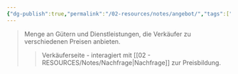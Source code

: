 ```yaml
---
{"dg-publish":true,"permalink":"/02-resources/notes/angebot/","tags":["markt/mechanismus","BWL"],"noteIcon":"","updated":"2025-09-16T15:25:26.619+02:00"}
---
```


>Menge an Gütern und Dienstleistungen, die Verkäufer zu verschiedenen Preisen anbieten.
>>Verkäuferseite - interagiert mit [[02 - RESOURCES/Notes/Nachfrage\|Nachfrage]] zur Preisbildung.